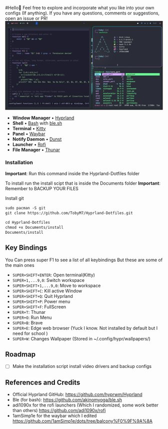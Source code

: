#Hello👋
Feel free to explore and incorporate what you like into your own configs (If anything). 
If you have any questions, comments or suggestions, open an issue or PR!
![Screenshot](https://github.com/TobyM7/Hyprland-Dotfiles/blob/main/Documents/screenshot.png)
- **Window Manager** • [Hyprland](https://github.com/hyprwm/Hyprland)
- **Shell** • [Bash](https://www.gnu.org/software/bash/) with
  [ble.sh](https://github.com/akinomyoga/ble.sh)
- **Terminal** • [Kitty](https://github.com/wez/wezterm)
- **Panel** • [Waybar](https://github.com/Alexays/Waybar)
- **Notify Daemon** • [Dunst](https://github.com/dunst-project/dunst)
- **Launcher** • [Rofi](https://github.com/davatorium/rofi) 
- **File Manager** • [Thunar](https://wiki.archlinux.org/title/Thunar)

### Installation
**Important**: Run this command inside the Hyprland-Dotfiles folder

To install run the install scipt that is inside the Documents folder
**Important**: Remember to BACKUP YOUR FILES

Install git
```
sudo pacman -S git 
git clone https://github.com/TobyM7/Hyprland-Dotfiles.git
```

```
cd Hyprland-Dotfiles 
chmod +x Documents/install
Documents/install
```

## Key Bindings
You Can press super F1 to see a list of all keybindings
But these are some of the main ones
- `SUPER+SHIFT+ENTER`: Open terminal(Kitty)
- `SUPER+1,...9,0`:   Switch workspace
- `SUPER+SHIFT+1,...9,0`: Move to workspace
- `SUPER+SHIFT+C`: Kill active Window
- `SUPER+SHIFT+Q`: Quit Hyprland
- `SUPER+SHIFT+P`: Power menu
- `SUPER+SHIFT+F`: FullScreen
- `SUPER+T`: Thunar
- `SUPER+O`: Run Menu
- `SUPER+B`: Brave
- `SUPER+E`: Edge web browser (Yuck I know. Not installed by default but I need for school )
- `SUPER+W`: Changes Wallpaper (Stored in ~/.config/hypr/wallpapers/)
## Roadmap

- [ ] Make the installation script install video drivers and backup configs


## References and Credits

- Official Hyprland GitHub: <https://github.com/hyprwm/Hyprland>
- Ble (for bash): <https://github.com/akinomyoga/ble.sh>
- adi1090x for the rofi launchers (Which I randomized, some work better than others) <https://github.com/adi1090x/rofi>
- 1amSimp1e for the waybar which I edited <https://github.com/1amSimp1e/dots/tree/balcony%F0%9F%9A%8A>
